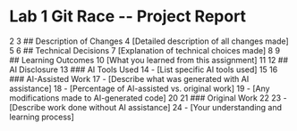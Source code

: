 # Lab 1 Git Race -- Project Report
2
3 ## Description of Changes
4 [Detailed description of all changes made]
5
6 ## Technical Decisions
7 [Explanation of technical choices made]
8
9 ## Learning Outcomes
10 [What you learned from this assignment]
11
12 ## AI Disclosure
13 ### AI Tools Used
14 - [List specific AI tools used]
15
16 ### AI-Assisted Work
17 - [Describe what was generated with AI assistance]
18 - [Percentage of AI-assisted vs. original work]
19 - [Any modifications made to AI-generated code]
20
21 ### Original Work
22
23 - [Describe work done without AI assistance]
24 - [Your understanding and learning process]